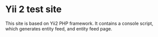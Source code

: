 Yii 2 test site
============================

This site is based on Yii2 PHP framework. It contains a console script, which generates entity feed, and
entity feed page.
